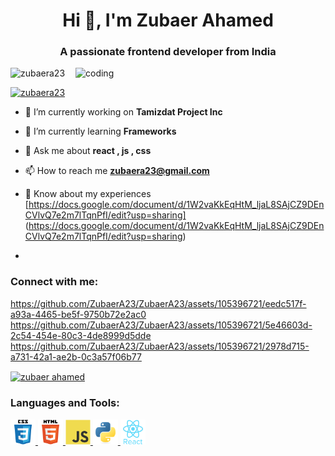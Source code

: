 <h1 align="center">Hi 👋, I'm Zubaer Ahamed</h1>
<h3 align="center">A passionate frontend developer from India</h3>
<img align = "right" alt = "coding" width = "400" src = "https://cdn.dribbble.com/users/1292677/screenshots/6139167/avento.gif"

<p align="left"> <img src="https://komarev.com/ghpvc/?username=zubaera23&label=Profile%20views&color=0e75b6&style=flat" alt="zubaera23" /> </p>

<p align="left"> <a href="https://github.com/ryo-ma/github-profile-trophy"><img src="https://github-profile-trophy.vercel.app/?username=zubaera23" alt="zubaera23" /></a> </p>

- 🔭 I’m currently working on **Tamizdat Project Inc**

- 🌱 I’m currently learning **Frameworks**

- 💬 Ask me about **react , js , css**

- 📫 How to reach me **zubaera23@gmail.com**

- 📄 Know about my experiences [https://docs.google.com/document/d/1W2vaKkEqHtM_ljaL8SAjCZ9DEnCVlvQ7e2m7lTqnPfI/edit?usp=sharing]
(https://docs.google.com/document/d/1W2vaKkEqHtM_ljaL8SAjCZ9DEnCVlvQ7e2m7lTqnPfI/edit?usp=sharing)
- 

<h3 align="left">Connect with me:</h3>
<p align="left">

https://github.com/ZubaerA23/ZubaerA23/assets/105396721/eedc517f-a93a-4465-be5f-9750b72e2ac0
https://github.com/ZubaerA23/ZubaerA23/assets/105396721/5e46603d-2c54-454e-80c3-4de8999d5dde
https://github.com/ZubaerA23/ZubaerA23/assets/105396721/2978d715-a731-42a1-ae2b-0c3a57f06b77



<a href="https://linkedin.com/in/zubaer ahamed" target="blank"><img align="center" src="https://raw.githubusercontent.com/rahuldkjain/github-profile-readme-generator/master/src/images/icons/Social/linked-in-alt.svg" alt="zubaer ahamed" height="30" width="40" /></a>



</p>

<h3 align="left">Languages and Tools:</h3>
<p align="left"> <a href="https://www.w3schools.com/css/" target="_blank" rel="noreferrer"> <img src="https://raw.githubusercontent.com/devicons/devicon/master/icons/css3/css3-original-wordmark.svg" alt="css3" width="40" height="40"/> </a> <a href="https://www.w3.org/html/" target="_blank" rel="noreferrer"> <img src="https://raw.githubusercontent.com/devicons/devicon/master/icons/html5/html5-original-wordmark.svg" alt="html5" width="40" height="40"/> </a> <a href="https://developer.mozilla.org/en-US/docs/Web/JavaScript" target="_blank" rel="noreferrer"> <img src="https://raw.githubusercontent.com/devicons/devicon/master/icons/javascript/javascript-original.svg" alt="javascript" width="40" height="40"/> </a> <a href="https://www.python.org" target="_blank" rel="noreferrer"> <img src="https://raw.githubusercontent.com/devicons/devicon/master/icons/python/python-original.svg" alt="python" width="40" height="40"/> </a> <a href="https://reactjs.org/" target="_blank" rel="noreferrer"> <img src="https://raw.githubusercontent.com/devicons/devicon/master/icons/react/react-original-wordmark.svg" alt="react" width="40" height="40"/> </a> </p>
